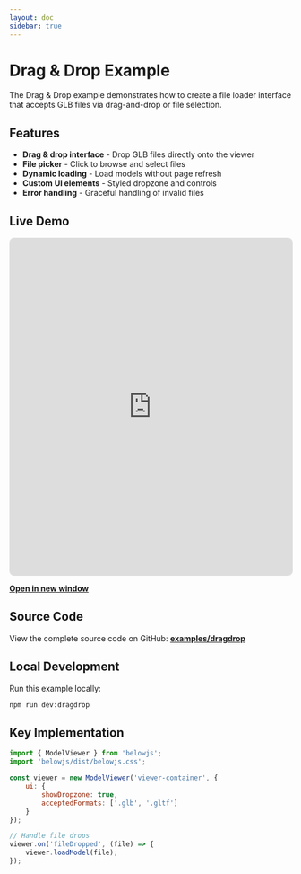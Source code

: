 ```yaml
---
layout: doc
sidebar: true
---
```


# Drag & Drop Example

The Drag & Drop example demonstrates how to create a file loader interface that accepts GLB files via drag-and-drop or file selection.

## Features

- **Drag & drop interface** - Drop GLB files directly onto the viewer
- **File picker** - Click to browse and select files
- **Dynamic loading** - Load models without page refresh
- **Custom UI elements** - Styled dropzone and controls
- **Error handling** - Graceful handling of invalid files

## Live Demo

<iframe 
  src="https://patrick-morrison.github.io/belowjs/examples/dragdrop/" 
  style="width: 100%; height: 600px; border: 1px solid #ddd; border-radius: 8px;"
  title="BelowJS Drag & Drop Demo">
</iframe>

**[Open in new window](https://patrick-morrison.github.io/belowjs/examples/dragdrop/)**

## Source Code

View the complete source code on GitHub: **[examples/dragdrop](https://github.com/patrick-morrison/belowjs/tree/main/examples/dragdrop)**

## Local Development

Run this example locally:

```bash
npm run dev:dragdrop
```

## Key Implementation

```javascript
import { ModelViewer } from 'belowjs';
import 'belowjs/dist/belowjs.css';

const viewer = new ModelViewer('viewer-container', {
    ui: {
        showDropzone: true,
        acceptedFormats: ['.glb', '.gltf']
    }
});

// Handle file drops
viewer.on('fileDropped', (file) => {
    viewer.loadModel(file);
});
```
